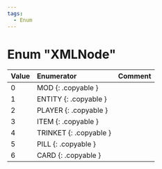 ```yaml
---
tags:
  - Enum
---
```

# Enum "XMLNode"
|Value|Enumerator|Comment|
|:--|:--|:--|
|0 |MOD {: .copyable } | |
|1 |ENTITY {: .copyable } | |
|2 |PLAYER {: .copyable } | |
|3 |ITEM {: .copyable } | |
|4 |TRINKET {: .copyable } | |
|5 |PILL {: .copyable } | |
|6 |CARD {: .copyable } | |
